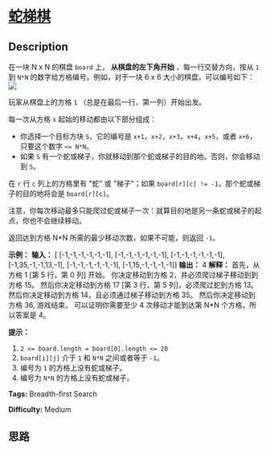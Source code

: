 # [蛇梯棋][title]

## Description

在一块 N x N 的棋盘 `board` 上， **从棋盘的左下角开始** ，每一行交替方向，按从 `1` 到 `N*N`
的数字给方格编号。例如，对于一块 6 x 6 大小的棋盘，可以编号如下：
            ![](https://assets.leetcode-cn.com/aliyun-lc-upload/uploads/2019/01/31/snakes.png)    

玩家从棋盘上的方格 `1` （总是在最后一行、第一列）开始出发。

每一次从方格 `x` 起始的移动都由以下部分组成：

  * 你选择一个目标方块 `S`，它的编号是 `x+1`，`x+2`，`x+3`，`x+4`，`x+5`，或者 `x+6`，只要这个数字 `<= N*N`。
  * 如果 `S` 有一个蛇或梯子，你就移动到那个蛇或梯子的目的地。否则，你会移动到 `S`。 

在 `r` 行 `c` 列上的方格里有 "蛇" 或 "梯子"；如果 `board[r][c] != -1`，那个蛇或梯子的目的地将会是
`board[r][c]`。

注意，你每次移动最多只能爬过蛇或梯子一次：就算目的地是另一条蛇或梯子的起点，你也不会继续移动。

返回达到方格 N*N 所需的最少移动次数，如果不可能，则返回 `-1`。



**示例：**
            **输入：** [    [-1,-1,-1,-1,-1,-1],    [-1,-1,-1,-1,-1,-1],    [-1,-1,-1,-1,-1,-1],    [-1,35,-1,-1,13,-1],    [-1,-1,-1,-1,-1,-1],    [-1,15,-1,-1,-1,-1]]    **输出：** 4    **解释：**    首先，从方格 1 [第 5 行，第 0 列] 开始。    你决定移动到方格 2，并必须爬过梯子移动到到方格 15。    然后你决定移动到方格 17 [第 3 行，第 5 列]，必须爬过蛇到方格 13。    然后你决定移动到方格 14，且必须通过梯子移动到方格 35。    然后你决定移动到方格 36, 游戏结束。    可以证明你需要至少 4 次移动才能到达第 N*N 个方格，所以答案是 4。    



**提示：**

  1. `2 <= board.length = board[0].length <= 20`
  2. `board[i][j]` 介于 `1` 和 `N*N` 之间或者等于 `-1`。
  3. 编号为 `1` 的方格上没有蛇或梯子。
  4. 编号为 `N*N` 的方格上没有蛇或梯子。


**Tags:** Breadth-first Search

**Difficulty:** Medium

## 思路

[title]: https://leetcode-cn.com/problems/snakes-and-ladders
